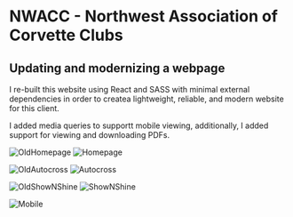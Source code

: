# NWACC - Northwest Association of Corvette Clubs

## Updating and modernizing a webpage

I re-built this website using React and SASS with minimal external dependencies in order to createa lightweight, reliable, and modern website for this client.

I added media queries to supportt mobile viewing, additionally, I added support for viewing and downloading PDFs.

![OldHomepage](https://github.com/bmead92/nwacc/assets/93401624/00eb299d-4eda-41b6-a077-673402a03f6c)
![Homepage](https://github.com/bmead92/nwacc/assets/93401624/c0c7bf8c-20ea-44c6-b1e0-6ec6a05e7069)


![OldAutocross](https://github.com/bmead92/nwacc/assets/93401624/fbb9bc3e-bd10-4bf0-bc0d-2eda69db3c44)
![Autocross](https://github.com/bmead92/nwacc/assets/93401624/543b61bb-dd42-4a8e-b078-48b9a0e952ad)

![OldShowNShine](https://github.com/bmead92/nwacc/assets/93401624/a951c501-e533-433a-a61c-fcdad1f24ada)
![ShowNShine](https://github.com/bmead92/nwacc/assets/93401624/2610585e-2e08-481d-83c2-a96d62d10947)

![Mobile](https://github.com/bmead92/nwacc/assets/93401624/f8ff1af8-8970-4e2c-8298-92eb8c65f296)
